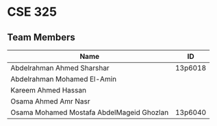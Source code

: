 # CSE 325
## Team Members
Name| ID
----|----
Abdelrahman Ahmed Sharshar|13p6018
Abdelrahman Mohamed El-Amin|
Kareem Ahmed Hassan|
Osama Ahmed Amr Nasr|
Osama Mohamed Mostafa AbdelMageid Ghozlan|13p6040
